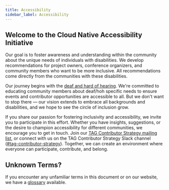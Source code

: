 ```yaml
---
title: Accessibility
sidebar_label: Accessibility
---
```


## Welcome to the Cloud Native Accessibility Initiative

Our goal is to foster awareness and understanding within the community about the
unique needs of individuals with disabilities. We develop recommendations for
project owners, conference organizers, and community members who want to be more
inclusive. All recommendations come directly from the communities with these
disabilities.

Our journey begins with the
[deaf and hard of hearing](./deaf-and-hard-of-hearing/). We're committed to
educating community members about deaf/hoh specific needs to ensure events and
contributor opportunities are accessible to all. But we don't want to stop there
— our vision extends to embrace all backgrounds and disabilities, and we hope to
see the circle of inclusion grow.

If you share our passion for fostering inclusivity and accessibility, we invite
you to participate in this effort. Whether you have insights, suggestions, or
the desire to champion accessibility for different communities, we encourage you
to get in touch. Join our
[TAG Contributor Strategy mailing list](https://lists.cncf.io/g/cncf-tag-contributor-strategy),
or connect with us on the TAG Contributor Strategy Slack channel
([#tag-contributor-strategy](https://cloud-native.slack.com/archives/CT6CWS1JN)).
Together, we can create an environment where everyone can participate,
contribute, and belong.

## Unknown Terms?

If you encounter any unfamiliar terms in this document or on our website, we
have a [glossary](/resources/glossary) available.

